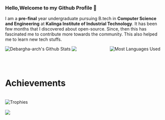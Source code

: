### Hello,Welcome to my Github Profile 👋

I am a <b>pre-final</b> year undergraduate pursuing B.tech in <b>Computer Science and Engineering</b> at <b>Kalinga Institute of Industrial Technology</b>. It has been few months that I discovered about open-source. Since, then this has fascinated me to contribute more towards the community. This also helped me to learn new tech stuffs. 

<img align="left" alt="Debargha-arch's Github Stats" src="https://github-readme-stats.vercel.app/api?username=Debargha-arch&show_icons=true&theme=tokyonight" />

<img align="right" alt="Most Languages Used" src="https://github-readme-stats.vercel.app/api/top-langs/?username=Debargha-arch&theme=yeblu" />
<img src="https://github-readme-streak-stats.herokuapp.com/?user=Debargha-arch&theme=nightowl&currStreakNum=2FD3EB&fire=pink&sideLabels=F00" />

<br><br>
# Achievements
<br />
<img align="bottom" alt="Trophies" src="https://github-profile-trophy.vercel.app/?username=Debargha-arch" />
<br><br>
<img src="https://komarev.com/ghpvc/?username=Debargha-arch&label=PROFILE+VISITS" />

